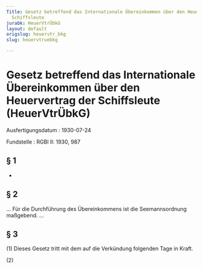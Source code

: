 ```yaml
---
Title: Gesetz betreffend das Internationale Übereinkommen über den Heuervertrag der
  Schiffsleute
jurabk: HeuerVtrÜbkG
layout: default
origslug: heuervtr_bkg
slug: heuervtruebkg

---
```


# Gesetz betreffend das Internationale Übereinkommen über den Heuervertrag der Schiffsleute (HeuerVtrÜbkG)

Ausfertigungsdatum
:   1930-07-24

Fundstelle
:   RGBl II: 1930, 987



## § 1

-


## § 2

... Für die Durchführung des Übereinkommens ist die
Seemannsordnung              maßgebend. ...


## § 3

(1) Dieses Gesetz tritt mit dem auf die Verkündung folgenden Tage in Kraft.

(2)


